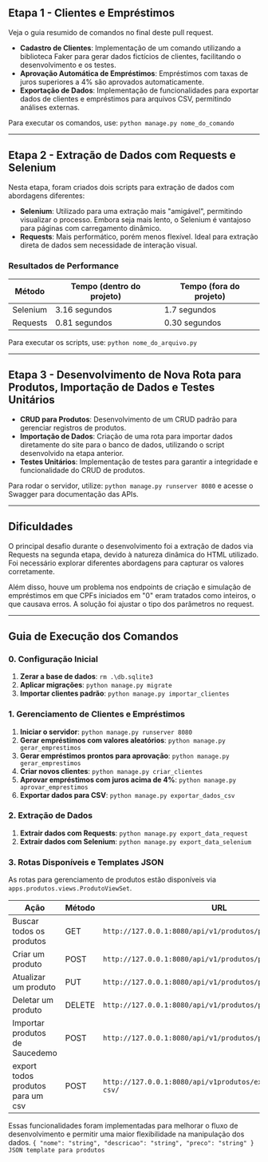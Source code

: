 
## Etapa 1 - Clientes e Empréstimos

Veja o guia resumido de comandos no final deste pull request.

- **Cadastro de Clientes**: Implementação de um comando utilizando a biblioteca Faker para gerar dados fictícios de clientes, facilitando o desenvolvimento e os testes.
- **Aprovação Automática de Empréstimos**: Empréstimos com taxas de juros superiores a 4% são aprovados automaticamente.
- **Exportação de Dados**: Implementação de funcionalidades para exportar dados de clientes e empréstimos para arquivos CSV, permitindo análises externas.

Para executar os comandos, use: `python manage.py nome_do_comando`

---

## Etapa 2 - Extração de Dados com Requests e Selenium

Nesta etapa, foram criados dois scripts para extração de dados com abordagens diferentes:

- **Selenium**: Utilizado para uma extração mais "amigável", permitindo visualizar o processo. Embora seja mais lento, o Selenium é vantajoso para páginas com carregamento dinâmico.
- **Requests**: Mais performático, porém menos flexível. Ideal para extração direta de dados sem necessidade de interação visual.

### Resultados de Performance

| Método        | Tempo (dentro do projeto) | Tempo (fora do projeto) |
|---------------|---------------------------|--------------------------|
| Selenium      | 3.16 segundos             | 1.7 segundos             |
| Requests      | 0.81 segundos             | 0.30 segundos            |

Para executar os scripts, use: `python nome_do_arquivo.py`

---

## Etapa 3 - Desenvolvimento de Nova Rota para Produtos, Importação de Dados e Testes Unitários

- **CRUD para Produtos**: Desenvolvimento de um CRUD padrão para gerenciar registros de produtos.
- **Importação de Dados**: Criação de uma rota para importar dados diretamente do site para o banco de dados, utilizando o script desenvolvido na etapa anterior.
- **Testes Unitários**: Implementação de testes para garantir a integridade e funcionalidade do CRUD de produtos.

Para rodar o servidor, utilize: `python manage.py runserver 8080` e acesse o Swagger para documentação das APIs.

---

## Dificuldades

O principal desafio durante o desenvolvimento foi a extração de dados via Requests na segunda etapa, devido à natureza dinâmica do HTML utilizado. Foi necessário explorar diferentes abordagens para capturar os valores corretamente.

Além disso, houve um problema nos endpoints de criação e simulação de empréstimos em que CPFs iniciados em "0" eram tratados como inteiros, o que causava erros. A solução foi ajustar o tipo dos parâmetros no request.

---

## Guia de Execução dos Comandos

### 0. Configuração Inicial

1. **Zerar a base de dados**: `rm .\db.sqlite3`
2. **Aplicar migrações**: `python manage.py migrate`
3. **Importar clientes padrão**: `python manage.py importar_clientes`

### 1. Gerenciamento de Clientes e Empréstimos

1. **Iniciar o servidor**: `python manage.py runserver 8080`
2. **Gerar empréstimos com valores aleatórios**: `python manage.py gerar_emprestimos`
3. **Gerar empréstimos prontos para aprovação**: `python manage.py gerar_emprestimos`
4. **Criar novos clientes**: `python manage.py criar_clientes`
5. **Aprovar empréstimos com juros acima de 4%**: `python manage.py aprovar_emprestimos`
6. **Exportar dados para CSV**: `python manage.py exportar_dados_csv`

### 2. Extração de Dados

1. **Extrair dados com Requests**: `python manage.py export_data_request`
2. **Extrair dados com Selenium**: `python manage.py export_data_selenium`

### 3. Rotas Disponíveis e Templates JSON

As rotas para gerenciamento de produtos estão disponíveis via `apps.produtos.views.ProdutoViewSet`.

| Ação                      | Método | URL                                          |
|---------------------------|--------|----------------------------------------------|
| Buscar todos os produtos  | GET    | `http://127.0.0.1:8080/api/v1/produtos/produtos` |
| Criar um produto          | POST   | `http://127.0.0.1:8080/api/v1/produtos/produto/create` |
| Atualizar um produto      | PUT    | `http://127.0.0.1:8080/api/v1/produtos/produto/update/<id>` |
| Deletar um produto        | DELETE | `http://127.0.0.1:8080/api/v1/produtos/produto/delete/<id>` |
| Importar produtos de Saucedemo | POST | `http://127.0.0.1:8080/api/v1/produtos/produtos/importar` |
| export todos produtos para um csv | POST | `http://127.0.0.1:8080/api/v1produtos/exportar-produtos-csv/` |

Essas funcionalidades foram implementadas para melhorar o fluxo de desenvolvimento e permitir uma maior flexibilidade na manipulação dos dados.
`{
  "nome": "string",
  "descricao": "string",
  "preco": "string"
} JSON template para produtos`
